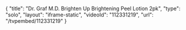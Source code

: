 {
    "title": "Dr. Graf M.D.  Brighten Up Brightening Peel Lotion 2pk",
    "type": "solo",
    "layout": "iframe-static",
    "videoId": "112331219",
    "url": "\/tvpembed\/112331219"
}